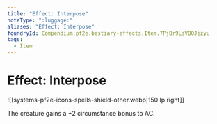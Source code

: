 ```yaml
---
title: "Effect: Interpose"
noteType: ":luggage:"
aliases: "Effect: Interpose"
foundryId: Compendium.pf2e.bestiary-effects.Item.7PjBr9LsVB0Jjzyu
tags:
  - Item
---
```


# Effect: Interpose
![[systems-pf2e-icons-spells-shield-other.webp|150 lp right]]

The creature gains a +2 circumstance bonus to AC.
